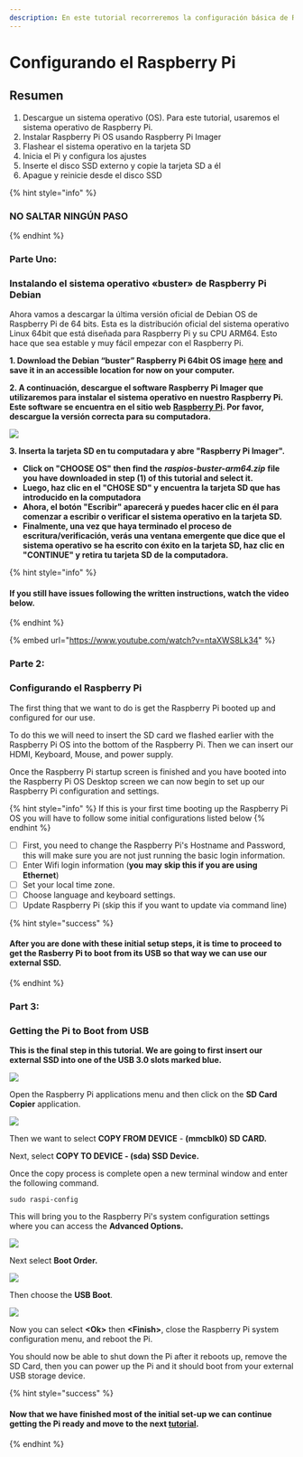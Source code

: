 ```yaml
---
description: En este tutorial recorreremos la configuración básica de Raspberry Pi y Linux
---
```


# Configurando el Raspberry Pi

## Resumen <a id="h.vrhvb96nxxe9"></a>

1. Descargue un sistema operativo \(OS\). Para este tutorial, usaremos el sistema operativo de Raspberry Pi.
2. Instalar Raspberry Pi OS usando Raspberry Pi Imager
3. Flashear el sistema operativo en la tarjeta SD
4. Inicia el Pi y configura los ajustes
5. Inserte el disco SSD externo y copie la tarjeta SD a él
6. Apague y reinicie desde el disco SSD

{% hint style="info" %}
### NO SALTAR NINGÚN PASO
{% endhint %}

### **Parte Uno:**

### Instalando el sistema operativo «buster» de Raspberry Pi Debian <a id="h.lpv6ciisjqp3"></a>

Ahora vamos a descargar la última versión oficial de Debian OS de Raspberry Pi de 64 bits. Esta es la distribución oficial del sistema operativo Linux 64bit que está diseñada para Raspberry Pi y su CPU ARM64. Esto hace que sea estable y muy fácil empezar con el Raspberry Pi.

**1. Download the Debian “buster” Raspberry Pi 64bit OS image** [**here**](https://downloads.raspberrypi.org/raspios_arm64/images/raspios_arm64-2021-05-28/2021-05-07-raspios-buster-arm64.zip) **and save it in an accessible location for now on your computer.**

**2. A continuación, descargue el software Raspberry Pi Imager que utilizaremos para instalar el sistema operativo en nuestro Raspberry Pi. Este software se encuentra en el sitio web** [**Raspberry Pi**](https://www.raspberrypi.org/software/)**. Por favor, descargue la versión correcta para su computadora.**

![](../../.gitbook/assets/screen-shot-2021-03-12-at-5.36.30-pm.png)

**3. Inserta la tarjeta SD en tu computadara y abre "Raspberry Pi Imager".**

* **Click on "CHOOSE OS"  then find the** _**raspios-buster-arm64.zip**_ **file you have downloaded in step \(1\) of this tutorial and select it.**
* **Luego, haz clic en el "CHOSE SD" y encuentra la tarjeta SD que has introducido en la computadora**
* **Ahora, el botón "Escribir" aparecerá y puedes hacer clic en él para comenzar a escribir o verificar el sistema operativo en la tarjeta SD.**
* **Finalmente, una vez que haya terminado el proceso de escritura/verificación, verás una ventana emergente que dice que el sistema operativo se ha escrito con éxito en la tarjeta SD, haz clic en "CONTINUE" y retira tu tarjeta SD de la computadora.**

{% hint style="info" %}
#### **If you still have issues following the written instructions, watch the video below.**
{% endhint %}

{% embed url="https://www.youtube.com/watch?v=ntaXWS8Lk34" %}



### Parte 2:

### Configurando el Raspberry Pi

The first thing that we want to do is get the Raspberry Pi booted up and configured for our use.

To do this we will need to insert the SD card we flashed earlier with the Raspberry Pi OS into the bottom of the Raspberry Pi. Then we can insert our HDMI, Keyboard, Mouse, and power supply.

Once the Raspberry Pi startup screen is finished and you have booted into the Raspberry Pi OS Desktop screen we can now begin to set up our Raspberry Pi configuration and settings.

{% hint style="info" %}
If this is your first time booting up the Raspberry Pi OS you will have to follow some initial configurations listed below
{% endhint %}

* [ ] First, you need to change the Raspberry Pi's Hostname and Password, this will make sure you are not just running the basic login information.
* [ ] Enter Wifi login information \(**you** **may** **skip this if you are using Ethernet**\)
* [ ] Set your local time zone.
* [ ] Choose language and keyboard settings.
* [ ] Update Raspberry Pi \(skip this if you want to update via command line\)

{% hint style="success" %}
#### After you are done with these initial setup steps, it is time to proceed to get the Rasberry Pi to boot from its USB so that way we can use our external SSD.
{% endhint %}

### Part 3:

### Getting the Pi to Boot from USB

**This is the final step in this tutorial. We are going to first insert our external SSD into one of the USB 3.0 slots marked blue.**

![](../../.gitbook/assets/pi4.jpeg)

Open the Raspberry Pi applications menu and then click on the **SD Card Copier** application.

![](../../.gitbook/assets/screen-shot-2021-03-29-at-9.11.39-pm%20%281%29.png)

Then we want to select **COPY FROM DEVICE** - **\(mmcblk0\) SD CARD.**

Next, select **COPY TO DEVICE - \(sda\) SSD Device.**

Once the copy process is complete open a new terminal window and enter the following command.

```text
sudo raspi-config
```

This will bring you to the Raspberry Pi's system configuration settings where you can access the **Advanced Options.**

![](../../.gitbook/assets/screen-shot-2021-03-29-at-10.13.19-pm.png)

Next select **Boot Order.**

![](../../.gitbook/assets/screen-shot-2021-03-29-at-10.13.40-pm%20%281%29.png)

Then choose the **USB Boot**.

![](../../.gitbook/assets/screen-shot-2021-03-29-at-10.14.05-pm%20%281%29.png)

Now you can select **&lt;Ok&gt;** then **&lt;Finish&gt;**, close the Raspberry Pi system configuration menu, and reboot the Pi.

You should now be able to shut down the Pi after it reboots up, remove the SD Card, then you can power up the Pi and it should boot from your external USB storage device.

{% hint style="success" %}
#### Now that we have finished most of the initial set-up we can continue getting the Pi ready and move to the next [tutorial](tutorial-2-relaynode.md).
{% endhint %}

